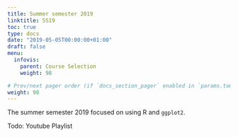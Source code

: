 ```yaml
---
title: Summer semester 2019
linktitle: SS19
toc: true
type: docs
date: "2019-05-05T00:00:00+01:00"
draft: false
menu:
  infovis:
    parent: Course Selection
    weight: 98

# Prev/next pager order (if `docs_section_pager` enabled in `params.toml`)
weight: 98
---
```


The summer semester 2019 focused on using R and `ggplot2`.

Todo: Youtube Playlist
